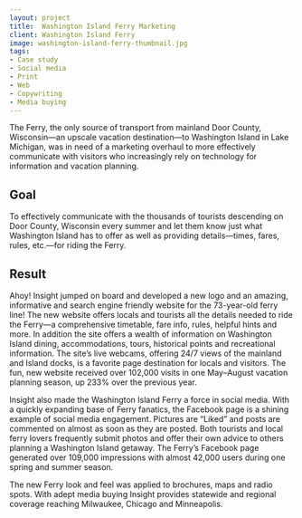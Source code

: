 ```yaml
---
layout: project
title:  Washington Island Ferry Marketing
client: Washington Island Ferry
image: washington-island-ferry-thumbnail.jpg
tags:
- Case study
- Social media
- Print
- Web
- Copywriting
- Media buying
---
```


The Ferry, the only source of transport from mainland Door County, Wisconsin—an upscale vacation destination—to Washington Island in Lake Michigan, was in need of a marketing overhaul to more effectively communicate with visitors who increasingly rely on technology for information and vacation planning.


## Goal

To effectively communicate with the thousands of tourists descending on Door County, Wisconsin every summer and let them know just what Washington Island has to offer as well as providing details—times, fares, rules, etc.—for riding the Ferry.

## Result

Ahoy! Insight jumped on board and developed a new logo and an amazing, informative and search engine friendly website for the 73-year-old ferry line! The new website offers locals and tourists all the details needed to ride the Ferry—a comprehensive timetable, fare info, rules, helpful hints and more. In addition the site offers a wealth of information on Washington Island dining, accommodations, tours, historical points and recreational information. The site’s live webcams, offering 24/7 views of the mainland and Island docks, is a favorite page destination for locals and visitors. The fun, new website received over 102,000 visits in one May–August vacation planning season, up 233% over the previous year.

Insight also made the Washington Island Ferry a force in social media. With a quickly expanding base of Ferry fanatics, the Facebook page is a shining example of social media engagement. Pictures are “Liked” and posts are commented on almost as soon as they are posted. Both tourists and local ferry lovers frequently submit photos and offer their own advice to others planning a Washington Island getaway. The Ferry’s Facebook page generated over 109,000 impressions with almost 42,000 users during one spring and summer season.

The new Ferry look and feel was applied to brochures, maps and radio spots. With adept media buying Insight provides statewide and regional coverage reaching Milwaukee, Chicago and Minneapolis.